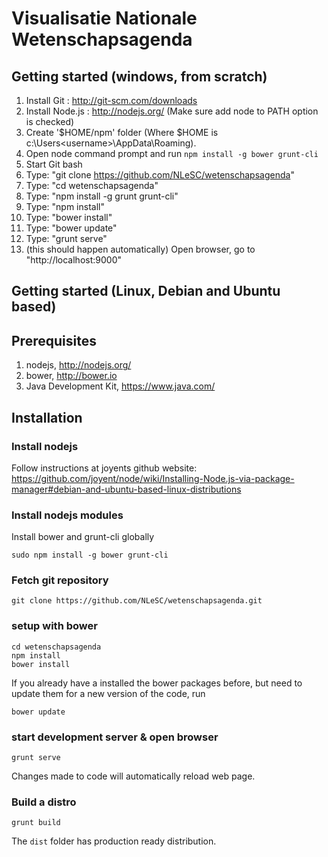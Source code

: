 Visualisatie Nationale Wetenschapsagenda
========================================

Getting started (windows, from scratch)
---------------------------------------

1. Install Git : 	http://git-scm.com/downloads
2. Install Node.js : 	http://nodejs.org/ (Make sure add node to PATH option is checked)
  1. Create '$HOME/npm' folder (Where $HOME is c:\Users\<username>\AppData\Roaming).
  2. Open node command prompt and run `npm install -g bower grunt-cli`
3. Start Git bash
4. Type: "git clone https://github.com/NLeSC/wetenschapsagenda"
5. Type: "cd wetenschapsagenda"
6. Type: "npm install -g grunt grunt-cli"
7. Type: "npm install"
8. Type: "bower install"
9. Type: "bower update"
10. Type: "grunt serve"
11. (this should happen automatically) Open browser, go to "http://localhost:9000"

Getting started (Linux, Debian and Ubuntu based)
-------------------------------------------------

Prerequisites
------------

1. nodejs, http://nodejs.org/
2. bower, http://bower.io
3. Java Development Kit, https://www.java.com/

Installation
------------

### Install nodejs

Follow instructions at joyents github website:
https://github.com/joyent/node/wiki/Installing-Node.js-via-package-manager#debian-and-ubuntu-based-linux-distributions

### Install nodejs modules
Install bower and grunt-cli globally
```
sudo npm install -g bower grunt-cli
```

### Fetch git repository
```
git clone https://github.com/NLeSC/wetenschapsagenda.git
```

### setup with bower
```
cd wetenschapsagenda
npm install
bower install
```
If you already have a installed the bower packages before, but need to update them for a new version of the code, run
```
bower update
```

### start development server & open browser
```
grunt serve
```
Changes made to code will automatically reload web page.

### Build a distro

```
grunt build
```
The `dist` folder has production ready distribution.
